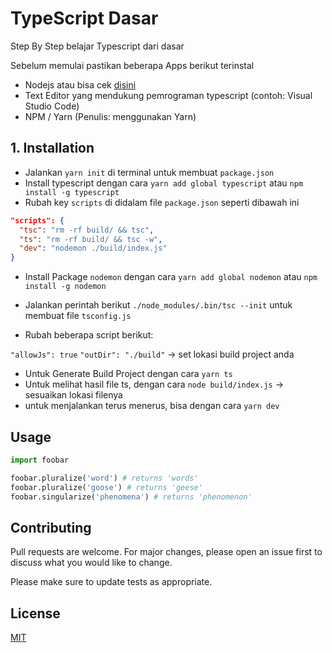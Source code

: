# TypeScript Dasar

Step By Step belajar Typescript dari dasar

Sebelum memulai pastikan beberapa Apps berikut terinstal
- Nodejs atau bisa cek [disini](https://phoenixnap.com/kb/install-node-js-npm-on-windows)
- Text Editor yang mendukung pemrograman typescript (contoh: Visual Studio Code)
- NPM / Yarn (Penulis: menggunakan Yarn)

## 1. Installation

- Jalankan `yarn init` di terminal untuk membuat `package.json`
- Install typescript dengan cara `yarn add global typescript` atau `npm install -g typescript`
- Rubah key `scripts` di didalam file `package.json` seperti dibawah ini

```json
"scripts": {
  "tsc": "rm -rf build/ && tsc",
  "ts": "rm -rf build/ && tsc -w",
  "dev": "nodemon ./build/index.js"
}
```

- Install Package `nodemon` dengan cara `yarn add global nodemon` atau `npm install -g nodemon`
- Jalankan perintah berikut `./node_modules/.bin/tsc --init` untuk membuat file `tsconfig.js`

- Rubah beberapa script berikut:

`"allowJs": true`
`"outDir": "./build"` -> set lokasi build project anda

- Untuk Generate Build Project dengan cara `yarn ts`
- Untuk melihat hasil file ts, dengan cara `node build/index.js` -> sesuaikan lokasi filenya
- untuk menjalankan terus menerus, bisa dengan cara `yarn dev`

## Usage

```python
import foobar

foobar.pluralize('word') # returns 'words'
foobar.pluralize('goose') # returns 'geese'
foobar.singularize('phenomena') # returns 'phenomenon'
```

## Contributing
Pull requests are welcome. For major changes, please open an issue first to discuss what you would like to change.

Please make sure to update tests as appropriate.

## License
[MIT](https://choosealicense.com/licenses/mit/)
